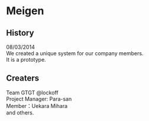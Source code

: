 # Meigen

## History

08/03/2014  
 We created a unique system for our company members.  
 It is a prototype.    

## Creaters

Team GTGT @lockoff  
 Project Manager: Para-san  
 Member：Uekara Mihara  
 and others.  
